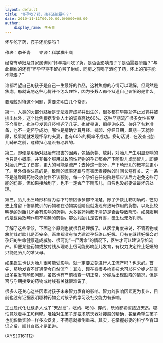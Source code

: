 ```yaml
---
layout: default
title: '怀孕吃了药，孩子还能要吗？'
date: 2016-11-12T00:00:00.000000+08:00
author:
    display_name: 李长青
---
```


怀孕吃了药，孩子还能要吗？

作者：李长青　　来源：科学猫头鹰

经常有孕妇及其家属询问“怀孕期间吃了药，是否会影响孩子？是否需要堕胎？”与此相似的还有“怀孕早期不留心照了射线、同房之前喝了酒吃了药，怀上的孩子能不能要？”

谁都希望自己的孩子是自己一生最好的作品，这种焦虑的心情可以理解。但既然是焦虑，那就说明这种心情并不怎么理性，因为多数人都不知道自己害怕的是什么。

要理性对待这个问题，需要先明白几个常识。

第一，人类的大部分胚胎是无法发育成熟并出生的，很多都在早期就停止发育并被排出体外，这个比例根据专业人士的调查高达60%。这种早期流产很多女性甚至不会察觉，也许只发现月经推迟了几天。也就是说，即便没吃药、做好了各种准备，也不一定怀孕成功。哪怕是精确计算月经、排卵、停经日期，超期一天就验尿，极早期就发现怀孕的夫妻，也有60%的概率不成功。换句话说，在没查出胎儿畸形之前，这种担心是没有必要的。

第二，即便是明确对胚胎有损害的因素，包括药物、放射，对胎儿产生明显影响的也只是小概率，并非每个服用过致畸性药物的孕妇都会产下畸形儿或弱智儿。即便对胎儿产生了伤害，更大的可能是流产；去掉这一部分，产下畸形儿的概率就更小了。另外值得注意的是，致畸的概率还跟与有害因素接触的时间长短有关。这一条不是说致畸药物及放射性不该预防，每一个孕妇在任何阶段都应该尽力避免这些可能的伤害，但如果接触到了，也不一定会产下畸形儿，自然也没必要做最坏的处理。

第三，胎儿出生畸形和智力低下的原因很多都不清楚。除了少数比较明确的、在历史上曾留下惨痛教训的药物和在动物实验阶段就发现有致畸作用的药物，以及比较明确的对胎儿不会有影响的药物，大多数药物都不清楚是否会导致畸形。如果服用的是这类致畸作用不明确的药物，那么对胎儿是否有害，医生也无法判断。

了解了这些常识，下面这个原则也就很容易理解了。从医学角度来说，不管药物或放射线对胎儿是否安全，医生都没有权力建议孕妇终止妊娠。只有在继续妊娠会对孕妇的生命健康造成威胁、很可能“一尸两命”的情况下，医生才可以建议孕妇流产。即便某些药物或放射线从理论上很可能影响胎儿发育，有权力决定终止妊娠的只能是胎儿的准父母。

如果医生也认为胎儿很可能受影响，就一定要立刻进行人工流产吗？也未必。首先，胚胎发育不好通常会自然流产；其次，现在有很多检查技术可以在分娩之前查出多数发育畸形问题。虽然也有产前检查一切正常，分娩后出现缺陷的情况，但是否与孕期接受的药物或射线有关就很难说了。

很多人还关心这些因素对孩子未来智力发育的影响。智力的影响因素更为复杂，目前也没有证据表明哪种药物会对孩子的学习及社交能力有影响。

工业现代化让很多人成了“天然控”，吃的、喝的、穿的、玩的都希望接近天然，哪怕意味着手工和粗糙。唯独对生孩子却要求航天器对接般的精确，甚至希望生孩子也能像做实验一样多次反复，不满意就推倒重来。其实，在掌握必要的科学孕育知识之后，顺其自然才是正道。

(XYS20161112)

